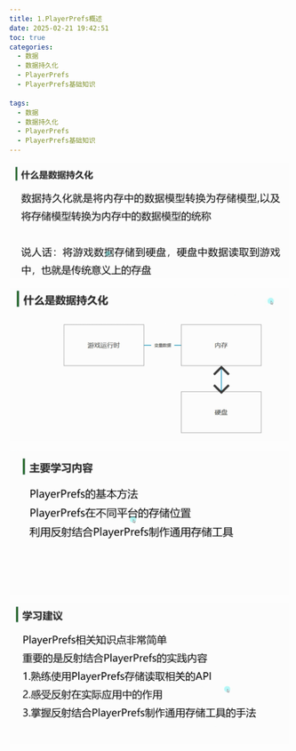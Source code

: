 ```yaml
---
title: 1.PlayerPrefs概述
date: 2025-02-21 19:42:51
toc: true
categories:
  - 数据
  - 数据持久化
  - PlayerPrefs
  - PlayerPrefs基础知识

tags:
  - 数据
  - 数据持久化
  - PlayerPrefs
  - PlayerPrefs基础知识
---
```

![](1.PlayerPrefs概述/file-20250221194522944.png)

![](1.PlayerPrefs概述/file-20250221194600773.png)

![](1.PlayerPrefs概述/file-20250221194636919.png)


![](1.PlayerPrefs概述/file-20250221194754823.png)
